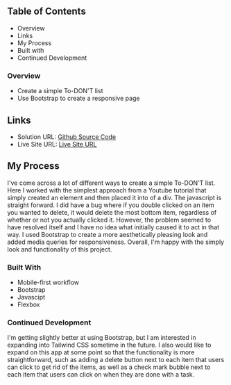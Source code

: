 ## Table of Contents

- Overview
- Links
- My Process
- Built with
- Continued Development

### Overview

- Create a simple To-DON'T list
- Use Bootstrap to create a responsive page

## Links

- Solution URL: [Github Source Code](https://github.com/JabaDUDE/ToDont-App)
- Live Site URL: [Live Site URL](https://jabadude.github.io/ToDont-App/)

## My Process

I've come across a lot of different ways to create a simple To-DON'T list. Here I worked with the simplest approach from a Youtube tutorial that simply created an element and then
placed it into of a div. The javascript is straight forward. I did have a bug where if you double clicked on an item you wanted to delete, it would delete the most bottom item,
regardless of whether or not you actually clicked it. However, the problem seemed to have resolved itself and I have no idea what initially caused it to act in that way.
I used Bootstrap to create a more aesthetically pleasing look and added media queries for responsiveness. Overall, I'm happy with the simply look and functionality of this project.

### Built With

- Mobile-first workflow
- Bootstrap
- Javascipt
- Flexbox

### Continued Development

I'm getting slightly better at using Bootstrap, but I am interested in expanding into Tailwind CSS sometime in the future. I also would like to expand on this app at some point
so that the functionality is more straightforward, such as adding a delete button next to each item that users can click to get rid of the items, as well as a check mark bubble
next to each item that users can click on when they are done with a task.
